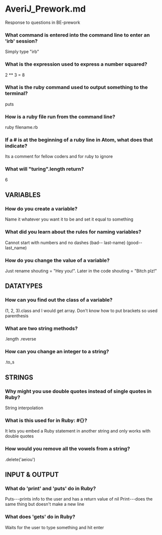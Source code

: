# AveriJ_Prework.md
Response to questions in BE-prework

### What command is entered into the command line to enter an 'irb' session?
Simply type "irb"

### What is the expression used to express a number squared?
2 ** 3 = 8

### What is the ruby command used to output something to the terminal?
puts

### How is a ruby file run from the command line?
ruby filename.rb

### If a # is at the beginning of a ruby line in Atom, what does that indicate?
Its a comment for fellow coders and for ruby to ignore

### What will "turing".length return?
6


## VARIABLES
### How do you create a variable?
Name it whatever you want it to be and set it equal to something

### What did you learn about the rules for naming variables?
Cannot start with numbers and no dashes (bad-- last-name) (good-- last_name)

### How do you change the value of a variable?
Just rename shouting = "Hey you!". Later in the code shouting = "Bitch plz!"


## DATATYPES
### How can you find out the class of a variable?
(1, 2, 3).class and I would get array. Don't know how to put brackets so used parenthesis

### What are two string methods?
.length
.reverse

### How can you change an integer to a string?
.to_s


## STRINGS
### Why might you use double quotes instead of single quotes in Ruby?
String interpolation

### What is this used for in Ruby: #{}?
It lets you embed a Ruby statement in another string and only works with double quotes

### How would you remove all the vowels from a string?
.delete('aeiou')


## INPUT & OUTPUT
### What do 'print' and 'puts' do in Ruby?
Puts---prints info to the user and has a return value of nil
Print---does the same thing but doesn't make a new line

### What does 'gets' do in Ruby?
Waits for the user to type something and hit enter
